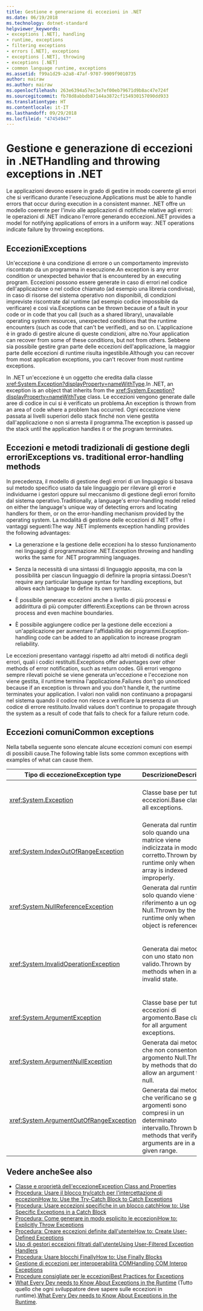```yaml
---
title: Gestione e generazione di eccezioni in .NET
ms.date: 06/19/2018
ms.technology: dotnet-standard
helpviewer_keywords:
- exceptions [.NET], handling
- runtime, exceptions
- filtering exceptions
- errors [.NET], exceptions
- exceptions [.NET], throwing
- exceptions [.NET]
- common language runtime, exceptions
ms.assetid: f99a1d29-a2a8-47af-9707-9909f9010735
author: mairaw
ms.author: mairaw
ms.openlocfilehash: 263e6394a57ec3e7ef00eb79671d9b8ac47e724f
ms.sourcegitcommit: fb78d8abbdb87144a3872cf154930157090dd933
ms.translationtype: HT
ms.contentlocale: it-IT
ms.lasthandoff: 09/29/2018
ms.locfileid: "47454947"
---
```

# <a name="handling-and-throwing-exceptions-in-net"></a><span data-ttu-id="46f1e-102">Gestione e generazione di eccezioni in .NET</span><span class="sxs-lookup"><span data-stu-id="46f1e-102">Handling and throwing exceptions in .NET</span></span>

<span data-ttu-id="46f1e-103">Le applicazioni devono essere in grado di gestire in modo coerente gli errori che si verificano durante l'esecuzione.</span><span class="sxs-lookup"><span data-stu-id="46f1e-103">Applications must be able to handle errors that occur during execution in a consistent manner.</span></span> <span data-ttu-id="46f1e-104">.NET offre un modello coerente per l'invio alle applicazioni di notifiche relative agli errori: le operazioni di .NET indicano l'errore generando eccezioni.</span><span class="sxs-lookup"><span data-stu-id="46f1e-104">.NET provides a model for notifying applications of errors in a uniform way: .NET operations indicate failure by throwing exceptions.</span></span>

## <a name="exceptions"></a><span data-ttu-id="46f1e-105">Eccezioni</span><span class="sxs-lookup"><span data-stu-id="46f1e-105">Exceptions</span></span>

<span data-ttu-id="46f1e-106">Un'eccezione è una condizione di errore o un comportamento imprevisto riscontrato da un programma in esecuzione.</span><span class="sxs-lookup"><span data-stu-id="46f1e-106">An exception is any error condition or unexpected behavior that is encountered by an executing program.</span></span> <span data-ttu-id="46f1e-107">Eccezioni possono essere generate in caso di errori nel codice dell'applicazione o nel codice chiamato (ad esempio una libreria condivisa), in caso di risorse del sistema operativo non disponibili, di condizioni impreviste riscontrate dal runtime (ad esempio codice impossibile da verificare) e così via.</span><span class="sxs-lookup"><span data-stu-id="46f1e-107">Exceptions can be thrown because of a fault in your code or in code that you call (such as a shared library), unavailable operating system resources, unexpected conditions that the runtime encounters (such as code that can't be verified), and so on.</span></span> <span data-ttu-id="46f1e-108">L'applicazione è in grado di gestire alcune di queste condizioni, altre no.</span><span class="sxs-lookup"><span data-stu-id="46f1e-108">Your application can recover from some of these conditions, but not from others.</span></span> <span data-ttu-id="46f1e-109">Sebbene sia possibile gestire gran parte delle eccezioni dell'applicazione, la maggior parte delle eccezioni di runtime risulta ingestibile.</span><span class="sxs-lookup"><span data-stu-id="46f1e-109">Although you can recover from most application exceptions, you can't recover from most runtime exceptions.</span></span>

<span data-ttu-id="46f1e-110">In .NET un'eccezione è un oggetto che eredita dalla classe <xref:System.Exception?displayProperty=nameWithType>.</span><span class="sxs-lookup"><span data-stu-id="46f1e-110">In .NET, an exception is an object that inherits from the <xref:System.Exception?displayProperty=nameWithType> class.</span></span> <span data-ttu-id="46f1e-111">Le eccezioni vengono generate dalle aree di codice in cui si è verificato un problema.</span><span class="sxs-lookup"><span data-stu-id="46f1e-111">An exception is thrown from an area of code where a problem has occurred.</span></span> <span data-ttu-id="46f1e-112">Ogni eccezione viene passata ai livelli superiori dello stack finché non viene gestita dall'applicazione o non si arresta il programma.</span><span class="sxs-lookup"><span data-stu-id="46f1e-112">The exception is passed up the stack until the application handles it or the program terminates.</span></span>

## <a name="exceptions-vs-traditional-error-handling-methods"></a><span data-ttu-id="46f1e-113">Eccezioni e metodi tradizionali di gestione degli errori</span><span class="sxs-lookup"><span data-stu-id="46f1e-113">Exceptions vs. traditional error-handling methods</span></span>

<span data-ttu-id="46f1e-114">In precedenza, il modello di gestione degli errori di un linguaggio si basava sul metodo specifico usato da tale linguaggio per rilevare gli errori e individuarne i gestori oppure sul meccanismo di gestione degli errori fornito dal sistema operativo.</span><span class="sxs-lookup"><span data-stu-id="46f1e-114">Traditionally, a language's error-handling model relied on either the language's unique way of detecting errors and locating handlers for them, or on the error-handling mechanism provided by the operating system.</span></span> <span data-ttu-id="46f1e-115">La modalità di gestione delle eccezioni di .NET offre i vantaggi seguenti:</span><span class="sxs-lookup"><span data-stu-id="46f1e-115">The way .NET implements exception handling provides the following advantages:</span></span>

- <span data-ttu-id="46f1e-116">La generazione e la gestione delle eccezioni ha lo stesso funzionamento nei linguaggi di programmazione .NET.</span><span class="sxs-lookup"><span data-stu-id="46f1e-116">Exception throwing and handling works the same for .NET programming languages.</span></span>

- <span data-ttu-id="46f1e-117">Senza la necessità di una sintassi di linguaggio apposita, ma con la possibilità per ciascun linguaggio di definire la propria sintassi.</span><span class="sxs-lookup"><span data-stu-id="46f1e-117">Doesn't require any particular language syntax for handling exceptions, but allows each language to define its own syntax.</span></span>

- <span data-ttu-id="46f1e-118">È possibile generare eccezioni anche a livello di più processi e addirittura di più computer differenti.</span><span class="sxs-lookup"><span data-stu-id="46f1e-118">Exceptions can be thrown across process and even machine boundaries.</span></span>

- <span data-ttu-id="46f1e-119">È possibile aggiungere codice per la gestione delle eccezioni a un'applicazione per aumentare l'affidabilità dei programmi.</span><span class="sxs-lookup"><span data-stu-id="46f1e-119">Exception-handling code can be added to an application to increase program reliability.</span></span>

<span data-ttu-id="46f1e-120">Le eccezioni presentano vantaggi rispetto ad altri metodi di notifica degli errori, quali i codici restituiti.</span><span class="sxs-lookup"><span data-stu-id="46f1e-120">Exceptions offer advantages over other methods of error notification, such as return codes.</span></span> <span data-ttu-id="46f1e-121">Gli errori vengono sempre rilevati poiché se viene generata un'eccezione e l'eccezione non viene gestita, il runtime termina l'applicazione.</span><span class="sxs-lookup"><span data-stu-id="46f1e-121">Failures don't go unnoticed because if an exception is thrown and you don't handle it, the runtime terminates your application.</span></span> <span data-ttu-id="46f1e-122">I valori non validi non continuano a propagarsi nel sistema quando il codice non riesce a verificare la presenza di un codice di errore restituito.</span><span class="sxs-lookup"><span data-stu-id="46f1e-122">Invalid values don't continue to propagate through the system as a result of code that fails to check for a failure return code.</span></span>

## <a name="common-exceptions"></a><span data-ttu-id="46f1e-123">Eccezioni comuni</span><span class="sxs-lookup"><span data-stu-id="46f1e-123">Common exceptions</span></span>

<span data-ttu-id="46f1e-124">Nella tabella seguente sono elencate alcune eccezioni comuni con esempi di possibili cause.</span><span class="sxs-lookup"><span data-stu-id="46f1e-124">The following table lists some common exceptions with examples of what can cause them.</span></span>

| <span data-ttu-id="46f1e-125">Tipo di eccezione</span><span class="sxs-lookup"><span data-stu-id="46f1e-125">Exception type</span></span> | <span data-ttu-id="46f1e-126">Descrizione</span><span class="sxs-lookup"><span data-stu-id="46f1e-126">Description</span></span> | <span data-ttu-id="46f1e-127">Esempio</span><span class="sxs-lookup"><span data-stu-id="46f1e-127">Example</span></span> |
| -------------- | ----------- | ------- |
| <xref:System.Exception> | <span data-ttu-id="46f1e-128">Classe base per tutte le eccezioni.</span><span class="sxs-lookup"><span data-stu-id="46f1e-128">Base class for all exceptions.</span></span> | <span data-ttu-id="46f1e-129">Nessuno (usare una classe derivata di questa eccezione).</span><span class="sxs-lookup"><span data-stu-id="46f1e-129">None (use a derived class of this exception).</span></span> |
| <xref:System.IndexOutOfRangeException> | <span data-ttu-id="46f1e-130">Generata dal runtime solo quando una matrice viene indicizzata in modo non corretto.</span><span class="sxs-lookup"><span data-stu-id="46f1e-130">Thrown by the runtime only when an array is indexed improperly.</span></span> | <span data-ttu-id="46f1e-131">Indicizzazione di una matrice esternamente al relativo intervallo valido:</span><span class="sxs-lookup"><span data-stu-id="46f1e-131">Indexing an array outside its valid range:</span></span> <br /> `arr[arr.Length+1]` |
| <xref:System.NullReferenceException> | <span data-ttu-id="46f1e-132">Generata dal runtime solo quando viene fatto riferimento a un oggetto Null.</span><span class="sxs-lookup"><span data-stu-id="46f1e-132">Thrown by the runtime only when a null object is referenced.</span></span> | `object o = null;` <br /> `o.ToString();` |
| <xref:System.InvalidOperationException> | <span data-ttu-id="46f1e-133">Generata dai metodi con uno stato non valido.</span><span class="sxs-lookup"><span data-stu-id="46f1e-133">Thrown by methods when in an invalid state.</span></span> | <span data-ttu-id="46f1e-134">Chiamata di `Enumerator.MoveNext()` dopo la rimozione di un elemento dalla raccolta sottostante.</span><span class="sxs-lookup"><span data-stu-id="46f1e-134">Calling `Enumerator.MoveNext()` after removing an item from the underlying collection.</span></span> |
| <xref:System.ArgumentException> | <span data-ttu-id="46f1e-135">Classe base per tutte le eccezioni di argomento.</span><span class="sxs-lookup"><span data-stu-id="46f1e-135">Base class for all argument exceptions.</span></span> | <span data-ttu-id="46f1e-136">Nessuno (usare una classe derivata di questa eccezione).</span><span class="sxs-lookup"><span data-stu-id="46f1e-136">None (use a derived class of this exception).</span></span> |
| <xref:System.ArgumentNullException> | <span data-ttu-id="46f1e-137">Generata dai metodi che non consentono un argomento Null.</span><span class="sxs-lookup"><span data-stu-id="46f1e-137">Thrown by methods that do not allow an argument to be null.</span></span> | `String s = null;` <br /> `"Calculate".IndexOf(s);`|
| <xref:System.ArgumentOutOfRangeException> | <span data-ttu-id="46f1e-138">Generata dai metodi che verificano se gli argomenti sono compresi in un determinato intervallo.</span><span class="sxs-lookup"><span data-stu-id="46f1e-138">Thrown by methods that verify that arguments are in a given range.</span></span> | `String s = "string";` <br /> `s.Substring(s.Length+1);` |

## <a name="see-also"></a><span data-ttu-id="46f1e-139">Vedere anche</span><span class="sxs-lookup"><span data-stu-id="46f1e-139">See also</span></span>

- [<span data-ttu-id="46f1e-140">Classe e proprietà dell'eccezione</span><span class="sxs-lookup"><span data-stu-id="46f1e-140">Exception Class and Properties</span></span>](exception-class-and-properties.md)  
- [<span data-ttu-id="46f1e-141">Procedura: Usare il blocco try/catch per l'intercettazione di eccezioni</span><span class="sxs-lookup"><span data-stu-id="46f1e-141">How to: Use the Try-Catch Block to Catch Exceptions</span></span>](how-to-use-the-try-catch-block-to-catch-exceptions.md)  
- [<span data-ttu-id="46f1e-142">Procedura: Usare eccezioni specifiche in un blocco catch</span><span class="sxs-lookup"><span data-stu-id="46f1e-142">How to: Use Specific Exceptions in a Catch Block</span></span>](how-to-use-specific-exceptions-in-a-catch-block.md)  
- [<span data-ttu-id="46f1e-143">Procedura: Come generare in modo esplicito le eccezioni</span><span class="sxs-lookup"><span data-stu-id="46f1e-143">How to: Explicitly Throw Exceptions</span></span>](how-to-explicitly-throw-exceptions.md)  
- [<span data-ttu-id="46f1e-144">Procedura: Creare eccezioni definite dall'utente</span><span class="sxs-lookup"><span data-stu-id="46f1e-144">How to: Create User-Defined Exceptions</span></span>](how-to-create-user-defined-exceptions.md)  
- [<span data-ttu-id="46f1e-145">Uso di gestori eccezioni filtrati dall'utente</span><span class="sxs-lookup"><span data-stu-id="46f1e-145">Using User-Filtered Exception Handlers</span></span>](using-user-filtered-exception-handlers.md)  
- [<span data-ttu-id="46f1e-146">Procedura: Usare blocchi Finally</span><span class="sxs-lookup"><span data-stu-id="46f1e-146">How to: Use Finally Blocks</span></span>](how-to-use-finally-blocks.md)  
- [<span data-ttu-id="46f1e-147">Gestione di eccezioni per interoperabilità COM</span><span class="sxs-lookup"><span data-stu-id="46f1e-147">Handling COM Interop Exceptions</span></span>](handling-com-interop-exceptions.md)  
- [<span data-ttu-id="46f1e-148">Procedure consigliate per le eccezioni</span><span class="sxs-lookup"><span data-stu-id="46f1e-148">Best Practices for Exceptions</span></span>](best-practices-for-exceptions.md)  
- <span data-ttu-id="46f1e-149">[What Every Dev needs to Know About Exceptions in the Runtime](https://github.com/dotnet/coreclr/blob/master/Documentation/botr/exceptions.md) (Tutto quello che ogni sviluppatore deve sapere sulle eccezioni in runtime).</span><span class="sxs-lookup"><span data-stu-id="46f1e-149">[What Every Dev needs to Know About Exceptions in the Runtime](https://github.com/dotnet/coreclr/blob/master/Documentation/botr/exceptions.md).</span></span>

